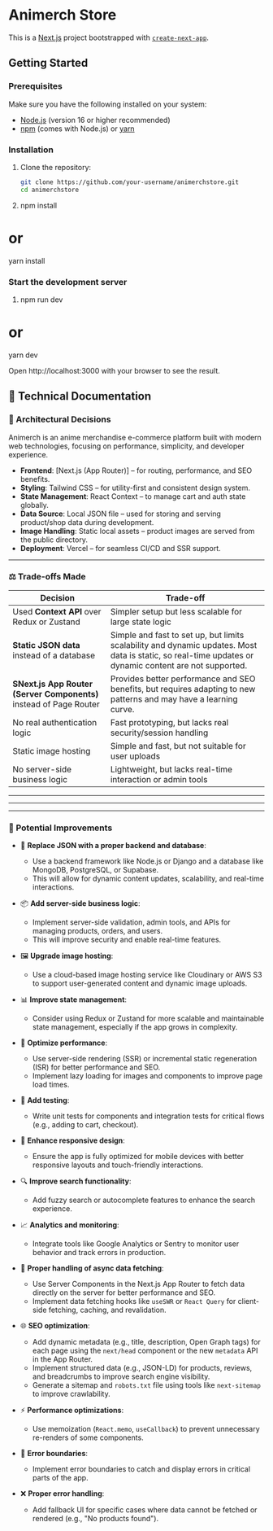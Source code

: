 # Animerch Store

This is a [Next.js](https://nextjs.org) project bootstrapped with [`create-next-app`](https://nextjs.org/docs/app/api-reference/cli/create-next-app).

## Getting Started

### Prerequisites

Make sure you have the following installed on your system:

- [Node.js](https://nodejs.org/) (version 16 or higher recommended)
- [npm](https://www.npmjs.com/) (comes with Node.js) or [yarn](https://yarnpkg.com/)

### Installation

1. Clone the repository:

   ```bash
   git clone https://github.com/your-username/animerchstore.git
   cd animerchstore

   ```

2. npm install

# or

yarn install

### Start the development server

1. npm run dev

# or

yarn dev

Open http://localhost:3000 with your browser to see the result.




## 🧱 Technical Documentation

### 📌 Architectural Decisions

Animerch is an anime merchandise e-commerce platform built with modern web technologies, focusing on performance, simplicity, and developer experience.

- **Frontend**: [Next.js (App Router)] – for routing, performance, and SEO benefits.
- **Styling**: Tailwind CSS – for utility-first and consistent design system.
- **State Management**: React Context – to manage cart and auth state globally.
- **Data Source**: Local JSON file – used for storing and serving product/shop data during development.
- **Image Handling**: Static local assets – product images are served from the public directory.
- **Deployment**: Vercel – for seamless CI/CD and SSR support.

---

### ⚖️ Trade-offs Made

| Decision | Trade-off |
|---------|-----------|
| Used **Context API** over Redux or Zustand | Simpler setup but less scalable for large state logic |
| **Static JSON data** instead of a database | Simple and fast to set up, but limits scalability and dynamic updates. Most data is static, so real-time updates or dynamic content are not supported. |
| **SNext.js App Router (Server Components)** instead of Page Router | Provides better performance and SEO benefits, but requires adapting to new patterns and may have a learning curve. |
| No real authentication logic | Fast prototyping, but lacks real security/session handling |
| Static image hosting | Simple and fast, but not suitable for user uploads |
| No server-side business logic | Lightweight, but lacks real-time interaction or admin tools |

---

---

---

### 🚀 Potential Improvements

- 🔄 **Replace JSON with a proper backend and database**:
  - Use a backend framework like Node.js or Django and a database like MongoDB, PostgreSQL, or Supabase.
  - This will allow for dynamic content updates, scalability, and real-time interactions.

- 📦 **Add server-side business logic**:
  - Implement server-side validation, admin tools, and APIs for managing products, orders, and users.
  - This will improve security and enable real-time features.

- 🖼️ **Upgrade image hosting**:
  - Use a cloud-based image hosting service like Cloudinary or AWS S3 to support user-generated content and dynamic image uploads.

- 📊 **Improve state management**:
  - Consider using Redux or Zustand for more scalable and maintainable state management, especially if the app grows in complexity.

- 🚀 **Optimize performance**:
  - Use server-side rendering (SSR) or incremental static regeneration (ISR) for better performance and SEO.
  - Implement lazy loading for images and components to improve page load times.

- 🧪 **Add testing**:
  - Write unit tests for components and integration tests for critical flows (e.g., adding to cart, checkout).

- 📱 **Enhance responsive design**:
  - Ensure the app is fully optimized for mobile devices with better responsive layouts and touch-friendly interactions.

- 🔍 **Improve search functionality**:
  - Add fuzzy search or autocomplete features to enhance the search experience.

- 📈 **Analytics and monitoring**:
  - Integrate tools like Google Analytics or Sentry to monitor user behavior and track errors in production.

- 🔄 **Proper handling of async data fetching**:
  - Use Server Components in the Next.js App Router to fetch data directly on the server for better performance and SEO.
  - Implement data fetching hooks like `useSWR` or `React Query` for client-side fetching, caching, and revalidation.

- 🌐 **SEO optimization**:
  - Add dynamic metadata (e.g., title, description, Open Graph tags) for each page using the `next/head` component or the new `metadata` API in the App Router.
  - Implement structured data (e.g., JSON-LD) for products, reviews, and breadcrumbs to improve search engine visibility.
  - Generate a sitemap and `robots.txt` file using tools like `next-sitemap` to improve crawlability.


- ⚡ **Performance optimizations**:
  - Use memoization (`React.memo`, `useCallback`) to prevent unnecessary re-renders of some components.

- 🛑 **Error boundaries**:
  - Implement error boundaries to catch and display errors in critical parts of the app.

- ❌ **Proper error handling**:
  - Add fallback UI for specific cases where data cannot be fetched or rendered (e.g., "No products found").